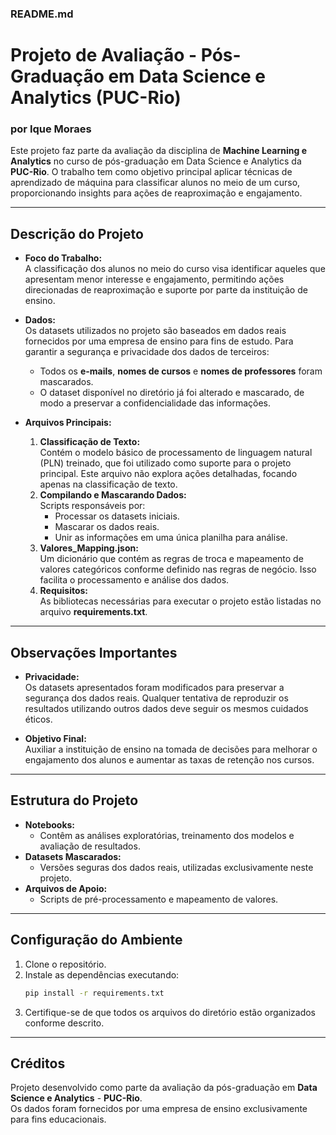 ### README.md

# Projeto de Avaliação - Pós-Graduação em Data Science e Analytics (PUC-Rio)
### por Ique Moraes


Este projeto faz parte da avaliação da disciplina de **Machine Learning e Analytics** no curso de pós-graduação em Data Science e Analytics da **PUC-Rio**. O trabalho tem como objetivo principal aplicar técnicas de aprendizado de máquina para classificar alunos no meio de um curso, proporcionando insights para ações de reaproximação e engajamento.

---

## **Descrição do Projeto**

- **Foco do Trabalho:**  
  A classificação dos alunos no meio do curso visa identificar aqueles que apresentam menor interesse e engajamento, permitindo ações direcionadas de reaproximação e suporte por parte da instituição de ensino.

- **Dados:**  
  Os datasets utilizados no projeto são baseados em dados reais fornecidos por uma empresa de ensino para fins de estudo. Para garantir a segurança e privacidade dos dados de terceiros:
  - Todos os **e-mails**, **nomes de cursos** e **nomes de professores** foram mascarados.
  - O dataset disponível no diretório já foi alterado e mascarado, de modo a preservar a confidencialidade das informações.

- **Arquivos Principais:**
  1. **Classificação de Texto:**  
     Contém o modelo básico de processamento de linguagem natural (PLN) treinado, que foi utilizado como suporte para o projeto principal. Este arquivo não explora ações detalhadas, focando apenas na classificação de texto.
  2. **Compilando e Mascarando Dados:**  
     Scripts responsáveis por:
     - Processar os datasets iniciais.
     - Mascarar os dados reais.
     - Unir as informações em uma única planilha para análise.
  3. **Valores_Mapping.json:**  
     Um dicionário que contém as regras de troca e mapeamento de valores categóricos conforme definido nas regras de negócio. Isso facilita o processamento e análise dos dados.
  4. **Requisitos:**  
     As bibliotecas necessárias para executar o projeto estão listadas no arquivo **requirements.txt**.

---

## **Observações Importantes**

- **Privacidade:**  
  Os datasets apresentados foram modificados para preservar a segurança dos dados reais. Qualquer tentativa de reproduzir os resultados utilizando outros dados deve seguir os mesmos cuidados éticos.

- **Objetivo Final:**  
  Auxiliar a instituição de ensino na tomada de decisões para melhorar o engajamento dos alunos e aumentar as taxas de retenção nos cursos.

---

## **Estrutura do Projeto**

- **Notebooks:**  
  - Contêm as análises exploratórias, treinamento dos modelos e avaliação de resultados.
- **Datasets Mascarados:**  
  - Versões seguras dos dados reais, utilizadas exclusivamente neste projeto.
- **Arquivos de Apoio:**  
  - Scripts de pré-processamento e mapeamento de valores.

---

## **Configuração do Ambiente**

1. Clone o repositório.
2. Instale as dependências executando:
   ```bash
   pip install -r requirements.txt
   ```
3. Certifique-se de que todos os arquivos do diretório estão organizados conforme descrito.

---

## **Créditos**

Projeto desenvolvido como parte da avaliação da pós-graduação em **Data Science e Analytics** - **PUC-Rio**.  
Os dados foram fornecidos por uma empresa de ensino exclusivamente para fins educacionais.